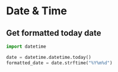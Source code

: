 # Date & Time

## Get formatted today date

```python
import datetime

date = datetime.datetime.today()
formatted_date = date.strftime("%Y%m%d")
```